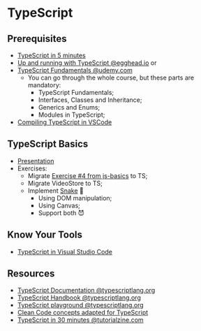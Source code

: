 # TypeScript

## Prerequisites

- [TypeScript in 5 minutes](https://www.typescriptlang.org/docs/handbook/typescript-in-5-minutes.html)
- [Up and running with TypeScript @egghead.io](https://egghead.io/courses/up-and-running-with-typescript)
or
- [TypeScript Fundamentals @udemy.com](https://www.udemy.com/typescript-fundamentals)
    - You can go through the whole course, but these parts are mandatory:
        - TypeScript Fundamentals;
        - Interfaces, Classes and Inheritance;
        - Generics and Enums;
        - Modules in TypeScript;
- [Compiling TypeScript in VSCode](https://code.visualstudio.com/docs/typescript/typescript-compiling)

## TypeScript Basics

 - [Presentation](https://gitpitch.com/codelex_io/frontend-course/master?grs=bitbucket#/14)
 - Exercises:
    - Migrate [Exercise #4 from js-basics](../js-basics/exercises) to TS;
    - Migrate VideoStore to TS;
    - Implement [Snake](https://www.youtube.com/watch?v=wDbTP0B94AM) 🐍
        - Using DOM manipulation;
        - Using Canvas;
        - Support both 😈 

## Know Your Tools

 - [TypeScript in Visual Studio Code](https://code.visualstudio.com/docs/languages/typescript)

## Resources

 - [TypeScript Documentation @typescriptlang.org](https://www.typescriptlang.org/docs/home.html)
 - [TypeScript Handbook @typescriptlang.org](https://www.typescriptlang.org/docs/handbook/basic-types.html)
 - [TypeScript playground @typescriptlang.org](https://www.typescriptlang.org/play)
 - [Clean Code concepts adapted for TypeScript](https://github.com/labs42io/clean-code-typescript)
 - [TypeScript in 30 minutes @tutorialzine.com](https://tutorialzine.com/2016/07/learn-typescript-in-30-minutes)
